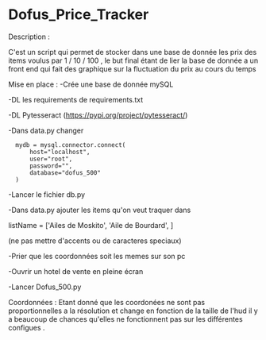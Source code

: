 # Dofus_Price_Tracker

Description :

C'est un script qui permet de stocker dans une base de donnée les prix des items voulus par 1 / 10 / 100 , le but final étant de lier la base de donnée a un front end qui
fait des graphique sur la fluctuation du prix au cours du temps 

Mise en place : 
-Crée une base de donnée mySQL

-DL les requirements de requirements.txt

-DL Pytesseract (https://pypi.org/project/pytesseract/)

-Dans data.py changer 

      mydb = mysql.connector.connect(
          host="localhost",
          user="root",
          password="",
          database="dofus_500"
      )
      
-Lancer le fichier db.py

-Dans data.py ajouter les items qu'on veut traquer dans 

listName = ['Ailes de Moskito', 'Aile de Bourdard', ]

(ne pas mettre d'accents ou de caracteres speciaux)

-Prier que les coordonnées soit les memes sur son pc 

-Ouvrir un hotel de vente en pleine écran 

-Lancer Dofus_500.py

Coordonnées :
Etant donné que les coordonées ne sont pas proportionnelles a la résolution et change en fonction de la taille de l'hud il y a beaucoup de chances qu'elles ne fonctionnent 
pas sur les différentes configues .
